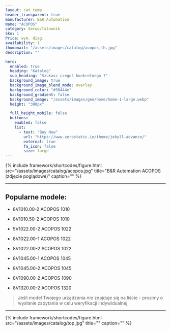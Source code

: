 ```yaml
---
layout: cat_temp
header_transparent: true
manufacturer: B&R Automation
Name: "ACOPOS"
category: Serwo/falownik
Sku: 1
Price: wym. diag.
availability: 1
thumbnail: "/assets/images/catalog/acopos_th.jpg"
description: ""

hero:
  enabled: true
  heading: "Katalog"
  sub_heading: "Szukasz czegoś konkretnego ?"
  background_image: true
  background_image_blend_mode: overlay
  background_color: "#38444e"
  background_gradient: false
  background_image: "/assets/images/gen/home/home-1-large.webp"
  height: "300px"

  full_height_mobile: false
  buttons:
    enabled: false
    list:
      - text: "Buy Now"
        url: "https://www.zerostatic.io/theme/jekyll-advance/"
        external: true
        fa_icon: false
        size: large
---
```

{% include framework/shortcodes/figure.html src="/assets/images/catalog/acopos.jpg" title="B&R Automation ACOPOS (zdjęcie poglądowe)" caption="" %}



---

Popularne modele:
---

- 8V1010.00-2 ACOPOS 1010

- 8V1010.50-2 ACOPOS 1010

- 5V1022.00-2 ACOPOS 1022

- 8V1022.00-1 ACOPOS 1022

- 8V1022.00-2 ACOPOS 1022

- 8V1045.00-1 ACOPOS 1045

- 8V1045.00-2 ACOPOS 1045

- 8V1090.00-2 ACOPOS 1090

- 8V1320.00-2 ACOPOS 1320

>Jeśli model Twojego urządzenia nie znajduje się na liście - prosimy o wysłanie zapytania w celu weryfikacji indywidualnej

---
{% include framework/shortcodes/figure.html src="/assets/images/catalog/top.jpg" title="" caption="" %}



